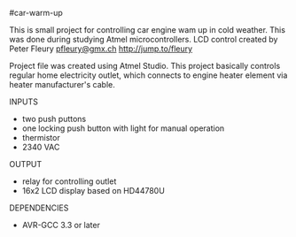 #car-warm-up

This is small project for controlling car engine wam up in cold weather. This was done during studying Atmel microcontrollers. LCD control created by Peter Fleury pfleury@gmx.ch http://jump.to/fleury

Project file was created using Atmel Studio. This project basically controls regular home electricity outlet, which connects to engine heater element via heater manufacturer's cable.

INPUTS

- two push puttons
- one locking push button with light for manual operation
- thermistor
- 2340 VAC

OUTPUT

- relay for controlling outlet
- 16x2 LCD display based on HD44780U

DEPENDENCIES
- AVR-GCC 3.3 or later
